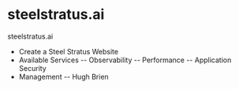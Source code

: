 # steelstratus.ai
steelstratus.ai

- Create a Steel Stratus Website
- Available Services
  -- Observability
  -- Performance
  -- Application Security
- Management
  -- Hugh Brien
